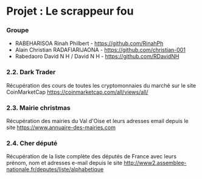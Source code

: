 # Projet : Le scrappeur fou

### Groupe
- RABEHARISOA Rinah Philbert - https://github.com/RinahPh
- Alain Christian RADAFIARIJAONA - https://github.com/christian-001
- Rabedaoro David N H / David N H - https://github.com/RDavidNH

### 2.2. Dark Trader
Récupération des cours de toutes les cryptomonnaies du marché sur le site CoinMarketCap https://coinmarketcap.com/all/views/all/


### 2.3. Mairie christmas

Récupération des mairies du Val d'Oise et leurs adresses email depuis le site https://www.annuaire-des-mairies.com

### 2.4. Cher député 

Récupération de la liste complète des députés de France avec leurs prénom, nom et adresses e-mail depuis le site http://www2.assemblee-nationale.fr/deputes/liste/alphabetique
